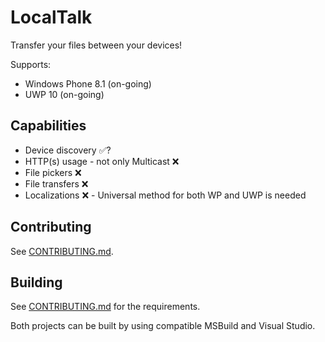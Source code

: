 # LocalTalk

Transfer your files between your devices!

Supports:

* Windows Phone 8.1 (on-going)
* UWP 10 (on-going)

## Capabilities

* Device discovery :white_check_mark:?
* HTTP(s) usage - not only Multicast :x:
* File pickers :x:
* File transfers :x:
* Localizations :x: - Universal method for both WP and UWP is needed

## Contributing

See [CONTRIBUTING.md](CONTRIBUTING.md).

## Building

See [CONTRIBUTING.md](CONTRIBUTING.md) for the requirements.

Both projects can be built by using compatible MSBuild and Visual Studio.